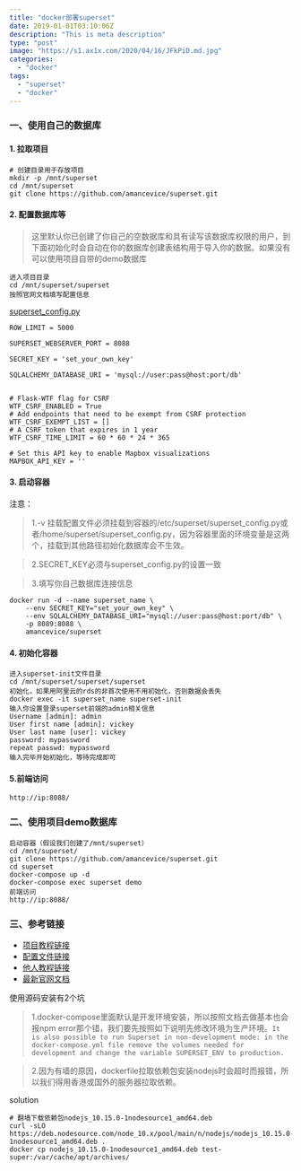 ```yaml
---
title: "docker部署superset"
date: 2019-01-01T03:10:06Z
description: "This is meta description"
type: "post"
image: "https://s1.ax1x.com/2020/04/16/JFkPiD.md.jpg"
categories:
  - "docker"
tags:
  - "superset"
  - "docker"
---
```


### 一、使用自己的数据库
#### 1. 拉取项目

```
# 创建目录用于存放项目
mkdir -p /mnt/superset
cd /mnt/superset
git clone https://github.com/amancevice/superset.git
```

#### 2. 配置数据库等

> 这里默认你已创建了你自己的空数据库和具有读写该数据库权限的用户，到下面初始化时会自动在你的数据库创建表结构用于导入你的数据。如果没有可以使用项目自带的demo数据库

```
进入项目目录
cd /mnt/superset/superset
按照官网文档填写配置信息
```

[superset_config.py](https://superset.incubator.apache.org/installation.html#configuration)

```
ROW_LIMIT = 5000

SUPERSET_WEBSERVER_PORT = 8088

SECRET_KEY = 'set_your_own_key'

SQLALCHEMY_DATABASE_URI = 'mysql://user:pass@host:port/db'


# Flask-WTF flag for CSRF
WTF_CSRF_ENABLED = True
# Add endpoints that need to be exempt from CSRF protection
WTF_CSRF_EXEMPT_LIST = []
# A CSRF token that expires in 1 year
WTF_CSRF_TIME_LIMIT = 60 * 60 * 24 * 365

# Set this API key to enable Mapbox visualizations
MAPBOX_API_KEY = ''
```

#### 3. 启动容器

注意：
> 1.-v 挂载配置文件必须挂载到容器的/etc/superset/superset_config.py或者/home/superset/superset_config.py，因为容器里面的环境变量是这两个，挂载到其他路径初始化数据库会不生效。

> 2.SECRET_KEY必须与superset_config.py的设置一致

> 3.填写你自己数据库连接信息

```
docker run -d --name superset_name \
    --env SECRET_KEY="set_your_own_key" \
    --env SQLALCHEMY_DATABASE_URI="mysql://user:pass@host:port/db" \
    -p 8089:8088 \
    amancevice/superset
```

#### 4. 初始化容器

```
进入superset-init文件目录
cd /mnt/superset/superset/superset
初始化，如果用阿里云的rds的非首次使用不用初始化，否则数据会丢失
docker exec -it superset_name superset-init
输入你设置登录superset前端的admin相关信息
Username [admin]: admin
User first name [admin]: vickey
User last name [user]: vickey
password: mypassword
repeat passwd: mypassword
输入完毕开始初始化，等待完成即可
```

#### 5.前端访问

```
http://ip:8088/
```

### 二、使用项目demo数据库

```
启动容器（假设我们创建了/mnt/superset）
cd /mnt/superset/
git clone https://github.com/amancevice/superset.git
cd superset
docker-compose up -d
docker-compose exec superset demo
前端访问
http://ip:8088/
```

### 三、参考链接
- [项目教程链接](https://github.com/amancevice/superset/blob/master/README.md)
- [配置文件链接](https://superset.incubator.apache.org/installation.html#configuration)
- [他人教程链接](https://devhub.io/repos/amancevice-superset)
- [最新官网文档](https://github.com/apache/incubator-superset/blob/master/docs/installation.rst#user-content-start-with-docker)

使用源码安装有2个坑
> 1.docker-compose里面默认是开发环境安装，所以按照文档去做基本也会报npm error那个错，我们要先按照如下说明先修改环境为生产环境。`It is also possible to run Superset in non-development mode: in the docker-compose.yml file remove the volumes needed for development and change the variable SUPERSET_ENV to production.`

> 2.因为有墙的原因，dockerfile拉取依赖包安装nodejs时会超时而报错，所以我们得用香港或国外的服务器拉取依赖。

solution

```
# 翻墙下载依赖包nodejs_10.15.0-1nodesource1_amd64.deb
curl -sLO https://deb.nodesource.com/node_10.x/pool/main/n/nodejs/nodejs_10.15.0-1nodesource1_amd64.deb .
docker cp nodejs_10.15.0-1nodesource1_amd64.deb test-super:/var/cache/apt/archives/
```
